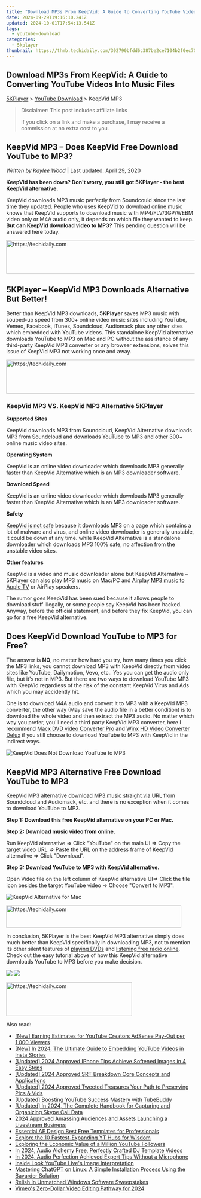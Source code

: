 ```yaml
---
title: "Download MP3s From KeepVid: A Guide to Converting YouTube Videos Into Music Files"
date: 2024-09-29T19:16:10.241Z
updated: 2024-10-01T17:54:13.541Z
tags:
  - youtube-download
categories:
  - 5kplayer
thumbnail: https://thmb.techidaily.com/302790bfdd6c387be2ce7104b2f0ec7045e52a09e036ffbf26a83ecf9455ec5e.jpg
---
```


## Download MP3s From KeepVid: A Guide to Converting YouTube Videos Into Music Files

[5KPlayer](https://tools.techidaily.com/5kplayer/products/) \> [YouTube Download](https://tools.techidaily.com/5kplayer/youtube-download/) \> KeepVid MP3 

>  Disclaimer: This post includes affiliate links
>
>  If you click on a link and make a purchase, I may receive a commission at no extra cost to you.
>

## KeepVid MP3 – Does KeepVid Free Download YouTube to MP3?

 _Written by [Kaylee Wood](https://www.quora.com/profile/Amanda-Hu-21)_ | Last updated: April 29, 2020 

**KeepVid has been down? Don't worry, you still got 5KPlayer - the best KeepVid alternative.** 

KeepVid downloads MP3 music perfectly from Soundcould since the last time they updated. People who uses KeepVid to download online music knows that KeepVid supports to download music with MP4/FLV/3GP/WEBM video only or M4A audio only, it depends on which file they wanted to keep. **But can KeepVid download video to MP3?** This pending question will be answered here today. 

<!-- affiliate ads begin -->
<a href="https://appsumo.8odi.net/c/5597632/2151882/7443" target="_top" id="2151882">
  <img src="//a.impactradius-go.com/display-ad/7443-2151882" border="0" alt="https://techidaily.com" width="600" height="90"/>
</a>
<img height="0" width="0" src="https://appsumo.8odi.net/i/5597632/2151882/7443" style="position:absolute;visibility:hidden;" border="0" />
<!-- affiliate ads end -->

## 5KPlayer – KeepVid MP3 Downloads Alternative But Better!

Better than KeepVid MP3 downloads, **5KPlayer** saves MP3 music with souped-up speed from 300+ online video music sites including YouTube, Vemeo, Facebook, iTunes, Soundcloud, Audiomack plus any other sites which embedded with YouTube videos. This standalone KeepVid alternative downloads YouTube to MP3 on Mac and PC without the assistance of any third-party KeepVid MP3 converter or any browser extensions, solves this issue of KeepVid MP3 not working once and away. 

<!-- affiliate ads begin -->
<a href="https://zebaoaffiliateprogram.pxf.io/c/5597632/2137972/21526" target="_top" id="2137972">
  <img src="//a.impactradius-go.com/display-ad/21526-2137972" border="0" alt="https://techidaily.com" width="728" height="90"/>
</a>
<img height="0" width="0" src="https://zebaoaffiliateprogram.pxf.io/i/5597632/2137972/21526" style="position:absolute;visibility:hidden;" border="0" />
<!-- affiliate ads end -->

### **KeepVid MP3 VS. KeepVid MP3 Alternative 5KPlayer**

**Supported Sites**

KeepVid downloads MP3 from Soundcloud, KeepVid Alternative downloads MP3 from Soundcloud and downloads YouTube to MP3 and other 300+ online music video sites.

**Operating System**

KeepVid is an online video downloader which downloads MP3 generally faster than KeepVid Alternative which is an MP3 downloader software.

**Download Speed**

KeepVid is an online video downloader which downloads MP3 generally faster than KeepVid Alternative which is an MP3 downloader software.

**Safety**

[KeepVid is not safe](https://tools.techidaily.com/5kplayer/youtube-download/) because it downloads MP3 on a page which contains a lot of malware and virus, and online video downloader is generally unstable, it could be down at any time. while KeepVid Alternative is a standalone downloader which downloads MP3 100% safe, no affection from the unstable video sites.

**Other features**

KeepVid is a video and music downloader alone but KeepVid Alternative – 5KPlayer can also play MP3 music on Mac/PC and [Airplay MP3 music to Apple TV](https://tools.techidaily.com/5kplayer/airplay/) or AirPlay speakers. 

The rumor goes KeepVid has been sued because it allows people to download stuff illegally, or some people say KeepVid has been hacked. Anyway, before the official statement, and before they fix KeepVid, you can go for a free KeepVid alternative. 

## Does KeepVid Download YouTube to MP3 for Free?

The answer is **NO**, no matter how hard you try, how many times you click the MP3 links, you cannot download MP3 with KeepVid directly from video sites like YouTube, Dailymotion, Vevo, etc.. Yes you can get the audio only file, but it's not in MP3\. But there are two ways to download YouTube MP3 with KeepVid regardless of the risk of the constant KeepVid Virus and Ads which you may accidently hit. 

One is to download M4A audio and convert it to MP3 with a KeepVid MP3 converter, the other way (May save the audio file in a better condition) is to download the whole video and then extract the MP3 audio. No matter which way you prefer, you'll need a third party KeepVid MP3 converter, here I recommend [Macx DVD video Converter Pro](https://tools.techidaily.com/macxdvd/products/) and [Winx HD Video Converter Delux](https://tools.techidaily.com/winxdvd/winxvideo-ai/) if you still choose to download YouTube to MP3 with KeepVid in the indirect ways.

![KeepVid Does Not Download YouTube to MP3](https://www.5kplayer.com/youtube-download/img/keepvid-mp3.jpg) 

##  KeepVid MP3 Alternative Free Download YouTube to MP3

KeepVid MP3 alternative [download MP3 music straight via URL](https://tools.techidaily.com/5kplayer/youtube-download/) from Soundcloud and Audiomack, etc. and there is no exception when it comes to download YouTube to MP3\. 

**Step 1: Download this free KeepVid alternative on your PC or Mac.** 

**Step 2: Download music video from online.** 

Run KeepVid alternative => Click "YouTube" on the main UI => Copy the target video URL => Paste the URL on the address frame of KeepVid alternative => Click "Download".

**Step 3: Download YouTube to MP3 with KeepVid alternative.** 

 Open Video file on the left column of KeepVid alternative UI=> Click the file icon besides the target YouTube video => Choose "Convert to MP3". 

![KeepVid Alternative for Mac](https://www.5kplayer.com/youtube-download/img/keepvid-virus-3.jpg)

<!-- affiliate ads begin -->
<a href="https://aligracehair.sjv.io/c/5597632/2135360/19272" target="_top" id="2135360">
  <img src="//a.impactradius-go.com/display-ad/19272-2135360" border="0" alt="https://techidaily.com" width="468" height="60"/>
</a>
<img height="0" width="0" src="https://aligracehair.sjv.io/i/5597632/2135360/19272" style="position:absolute;visibility:hidden;" border="0" />
<!-- affiliate ads end -->

In conclusion, 5KPlayer is the best KeepVid MP3 alternative simply does much better than KeepVid specifically in downloading MP3, not to mention its other silent features of [playing DVDs](https://tools.techidaily.com/5kplayer/video-music-player/) and [listening free radio online](https://tools.techidaily.com/5kplayer/video-music-player/). Check out the easy tutorial above of how this KeepVid alternative downloads YouTube to MP3 before you make decision. 

[![](https://www.5kplayer.com/youtube-download/../button/freedownwhitewin.png)](https://tools.techidaily.com/5kplayer/products/) [![](https://www.5kplayer.com/youtube-download/../button/freedownbackmac.png)](https://tools.techidaily.com/5kplayer/products/)

<!-- affiliate ads begin -->
<a href="https://aligracehair.sjv.io/c/5597632/2135416/19272" target="_top" id="2135416">
  <img src="//a.impactradius-go.com/display-ad/19272-2135416" border="0" alt="https://techidaily.com" width="336" height="90"/>
</a>
<img height="0" width="0" src="https://aligracehair.sjv.io/i/5597632/2135416/19272" style="position:absolute;visibility:hidden;" border="0" />
<!-- affiliate ads end -->

<ins class="adsbygoogle"
     style="display:block"
     data-ad-format="autorelaxed"
     data-ad-client="ca-pub-7571918770474297"
     data-ad-slot="1223367746"></ins>

<ins class="adsbygoogle"
     style="display:block"
     data-ad-client="ca-pub-7571918770474297"
     data-ad-slot="8358498916"
     data-ad-format="auto"
     data-full-width-responsive="true"></ins>

<span class="atpl-alsoreadstyle">Also read:</span>
<div><ul>
<li><a href="https://youtube-video-recordings.techidaily.com/new-earning-estimates-for-youtube-creators-adsense-pay-out-per-1000-viewers/"><u>[New] Earning Estimates for YouTube Creators AdSense Pay-Out per 1,000 Viewers</u></a></li>
<li><a href="https://instagram-videos.techidaily.com/new-in-2024-the-ultimate-guide-to-embedding-youtube-videos-in-insta-stories/"><u>[New] In 2024, The Ultimate Guide to Embedding YouTube Videos in Insta Stories</u></a></li>
<li><a href="https://vp-tips.techidaily.com/updated-2024-approved-iphone-tips-achieve-softened-images-in-4-easy-steps/"><u>[Updated] 2024 Approved IPhone Tips Achieve Softened Images in 4 Easy Steps</u></a></li>
<li><a href="https://fox-boxes.techidaily.com/updated-2024-approved-srt-breakdown-core-concepts-and-applications/"><u>[Updated] 2024 Approved SRT Breakdown Core Concepts and Applications</u></a></li>
<li><a href="https://twitter-videos.techidaily.com/updated-2024-approved-tweeted-treasures-your-path-to-preserving-pics-and-vids/"><u>[Updated] 2024 Approved Tweeted Treasures Your Path to Preserving Pics & Vids</u></a></li>
<li><a href="https://youtube-video-recordings.techidaily.com/updated-boosting-youtube-success-mastery-with-tubebuddy/"><u>[Updated] Boosting YouTube Success Mastery with TubeBuddy</u></a></li>
<li><a href="https://screen-activity-recording.techidaily.com/updated-in-2024-the-complete-handbook-for-capturing-and-organizing-skype-call-data/"><u>[Updated] In 2024, The Complete Handbook for Capturing and Organizing Skype Call Data</u></a></li>
<li><a href="https://youtube-video-recordings.techidaily.com/2024-approved-amassing-audiences-and-assets-launching-a-livestream-business/"><u>2024 Approved Amassing Audiences and Assets Launching a Livestream Business</u></a></li>
<li><a href="https://extra-lessons.techidaily.com/essential-ae-design-best-free-templates-for-professionals/"><u>Essential AE Design Best Free Templates for Professionals</u></a></li>
<li><a href="https://youtube-video-recordings.techidaily.com/explore-the-10-fastest-expanding-yt-hubs-for-wisdom/"><u>Explore the 10 Fastest-Expanding YT Hubs for Wisdom</u></a></li>
<li><a href="https://youtube-video-recordings.techidaily.com/exploring-the-economic-value-of-a-million-youtube-followers/"><u>Exploring the Economic Value of a Million YouTube Followers</u></a></li>
<li><a href="https://youtube-video-recordings.techidaily.com/in-2024-audio-alchemy-free-perfectly-crafted-dj-template-videos/"><u>In 2024, Audio Alchemy Free, Perfectly Crafted DJ Template Videos</u></a></li>
<li><a href="https://youtube-video-recordings.techidaily.com/in-2024-audio-perfection-achieved-expert-tips-without-a-microphone/"><u>In 2024, Audio Perfection Achieved Expert Tips Without a Microphone</u></a></li>
<li><a href="https://youtube-video-recordings.techidaily.com/inside-look-youtube-lives-image-interpretation/"><u>Inside Look YouTube Live's Image Interpretation</u></a></li>
<li><a href="https://tech-haven.techidaily.com/mastering-chatgpt-on-linux-a-simple-installation-process-using-the-bavarder-solution/"><u>Mastering ChatGPT on Linux: A Simple Installation Process Using the Bavarder Solution</u></a></li>
<li><a href="https://win11.techidaily.com/relish-in-unmatched-windows-software-sweepstakes/"><u>Relish In Unmatched Windows Software Sweepstakes</u></a></li>
<li><a href="https://vimeo-videos.techidaily.com/vimeos-zero-dollar-video-editing-pathway-for-2024/"><u>Vimeo's Zero-Dollar Video Editing Pathway for 2024</u></a></li>
</ul></div>

